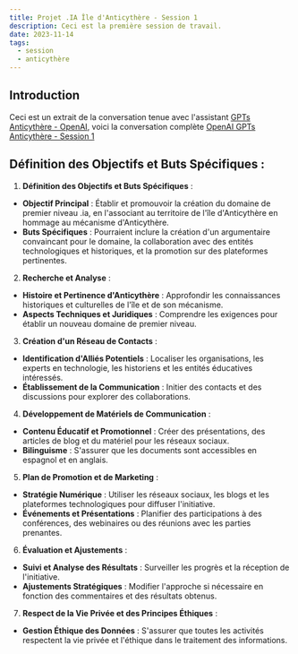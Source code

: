```yaml
---
title: Projet .IA Île d'Anticythère - Session 1
description: Ceci est la première session de travail.
date: 2023-11-14
tags:
  - session
  - anticythère
---
```


## Introduction

Ceci est un extrait de la conversation tenue avec l'assistant [GPTs Anticythère - OpenAI](https://chat.openai.com/g/g-fnpHOClUW-anticitera), voici la conversation complète [OpenAI GPTs Anticythère - Session 1](https://chat.openai.com/share/f89e60c3-e351-46e5-a8d7-3e04a6782f4e)

## Définition des Objectifs et Buts Spécifiques :

1. **Définition des Objectifs et Buts Spécifiques** :
  - **Objectif Principal** : Établir et promouvoir la création du domaine de premier niveau .ia, en l'associant au territoire de l'île d'Anticythère en hommage au mécanisme d'Anticythère.
  - **Buts Spécifiques** : Pourraient inclure la création d'un argumentaire convaincant pour le domaine, la collaboration avec des entités technologiques et historiques, et la promotion sur des plateformes pertinentes.
2. **Recherche et Analyse** :
  - **Histoire et Pertinence d'Anticythère** : Approfondir les connaissances historiques et culturelles de l'île et de son mécanisme.
  - **Aspects Techniques et Juridiques** : Comprendre les exigences pour établir un nouveau domaine de premier niveau.
3. **Création d'un Réseau de Contacts** :
  - **Identification d'Alliés Potentiels** : Localiser les organisations, les experts en technologie, les historiens et les entités éducatives intéressés.
  - **Établissement de la Communication** : Initier des contacts et des discussions pour explorer des collaborations.
4. **Développement de Matériels de Communication** :
  - **Contenu Éducatif et Promotionnel** : Créer des présentations, des articles de blog et du matériel pour les réseaux sociaux.
  - **Bilinguisme** : S'assurer que les documents sont accessibles en espagnol et en anglais.
5. **Plan de Promotion et de Marketing** :
  - **Stratégie Numérique** : Utiliser les réseaux sociaux, les blogs et les plateformes technologiques pour diffuser l'initiative.
  - **Événements et Présentations** : Planifier des participations à des conférences, des webinaires ou des réunions avec les parties prenantes.
6. **Évaluation et Ajustements** :
  - **Suivi et Analyse des Résultats** : Surveiller les progrès et la réception de l'initiative.
  - **Ajustements Stratégiques** : Modifier l'approche si nécessaire en fonction des commentaires et des résultats obtenus.
7. **Respect de la Vie Privée et des Principes Éthiques** :
  - **Gestion Éthique des Données** : S'assurer que toutes les activités respectent la vie privée et l'éthique dans le traitement des informations.
